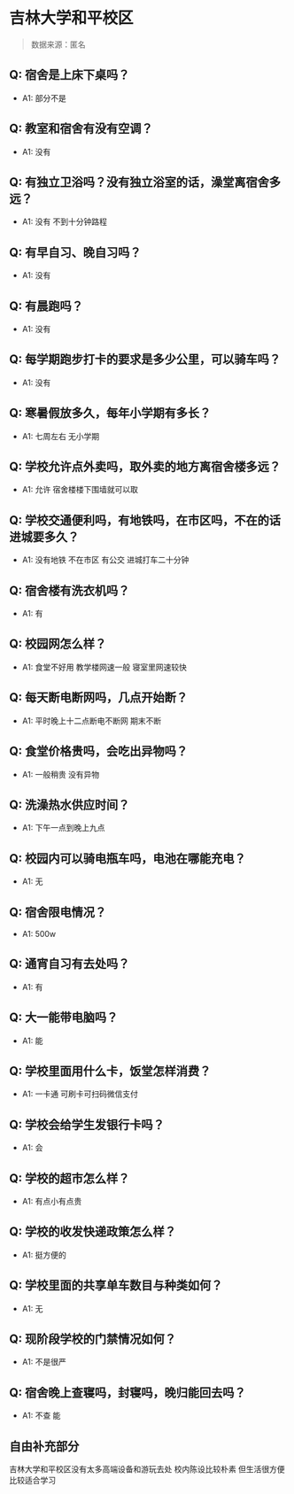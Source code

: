 # 吉林大学和平校区

> 数据来源：匿名

## Q: 宿舍是上床下桌吗？

- A1: 部分不是

## Q: 教室和宿舍有没有空调？

- A1: 没有

## Q: 有独立卫浴吗？没有独立浴室的话，澡堂离宿舍多远？

- A1: 没有 不到十分钟路程

## Q: 有早自习、晚自习吗？

- A1: 没有

## Q: 有晨跑吗？

- A1: 没有

## Q: 每学期跑步打卡的要求是多少公里，可以骑车吗？

- A1: 没有

## Q: 寒暑假放多久，每年小学期有多长？

- A1: 七周左右 无小学期

## Q: 学校允许点外卖吗，取外卖的地方离宿舍楼多远？

- A1: 允许 宿舍楼楼下围墙就可以取

## Q: 学校交通便利吗，有地铁吗，在市区吗，不在的话进城要多久？

- A1: 没有地铁 不在市区 有公交 进城打车二十分钟

## Q: 宿舍楼有洗衣机吗？

- A1: 有

## Q: 校园网怎么样？

- A1: 食堂不好用 教学楼网速一般 寝室里网速较快

## Q: 每天断电断网吗，几点开始断？

- A1: 平时晚上十二点断电不断网 期末不断

## Q: 食堂价格贵吗，会吃出异物吗？

- A1: 一般稍贵 没有异物

## Q: 洗澡热水供应时间？

- A1: 下午一点到晚上九点

## Q: 校园内可以骑电瓶车吗，电池在哪能充电？

- A1: 无

## Q: 宿舍限电情况？

- A1: 500w

## Q: 通宵自习有去处吗？

- A1: 有

## Q: 大一能带电脑吗？

- A1: 能

## Q: 学校里面用什么卡，饭堂怎样消费？

- A1: 一卡通 可刷卡可扫码微信支付

## Q: 学校会给学生发银行卡吗？

- A1: 会

## Q: 学校的超市怎么样？

- A1: 有点小有点贵

## Q: 学校的收发快递政策怎么样？

- A1: 挺方便的

## Q: 学校里面的共享单车数目与种类如何？

- A1: 无

## Q: 现阶段学校的门禁情况如何？

- A1: 不是很严

## Q: 宿舍晚上查寝吗，封寝吗，晚归能回去吗？

- A1: 不查 能

## 自由补充部分

吉林大学和平校区没有太多高端设备和游玩去处 校内陈设比较朴素 但生活很方便 比较适合学习